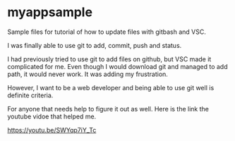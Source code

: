 # myappsample
Sample files for tutorial of how to update files with gitbash and VSC.

I was finally able to use git to add, commit, push and status.

I had previously tried to use git to add files on github, but VSC made it complicated for me. Even though I would download git and managed to add path, it would never work. It was adding my frustration.

However, I want to be a web developer and being able to use git well is definite criteria. 

For anyone that needs help to figure it out as well. Here is the link the youtube vidoe that helped me. 

https://youtu.be/SWYqp7iY_Tc
